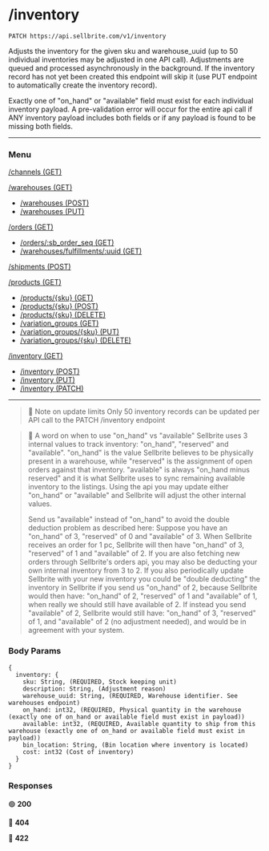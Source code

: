 # /inventory

```
PATCH https://api.sellbrite.com/v1/inventory
```

Adjusts the inventory for the given sku and warehouse_uuid (up to 50 individual inventories may be adjusted in one API call). Adjustments are queued and processed asynchronously in the background. If the inventory record has not yet been created this endpoint will skip it (use PUT endpoint to automatically create the inventory record).

Exactly one of "on_hand" or "available" field must exist for each individual inventory payload. A pre-validation error will occur for the entire api call if ANY inventory payload includes both fields or if any payload is found to be missing both fields.

---

### Menu

[/channels (GET)](channels)

[/warehouses (GET)](warehouses)
  * [/warehouses (POST)](warehouses-post)
  * [/warehouses (PUT)](warehouses-put)

[/orders (GET)](orders)
  * [/orders/:sb_order_seq (GET)](orders-sb-order)
  * [/warehouses/fulfillments/:uuid (GET)](orders-fulfillments)

[/shipments (POST)](shipments)

[/products (GET)](products)
  * [/products/{sku} (GET)](products-sku-get)
  * [/products/{sku} (POST)](products-sku-post)
  * [/products/{sku} (DELETE)](products-sku-delete)
  * [/variation_groups (GET)](products-variation-groups)
  * [/variation_groups/{sku} (PUT)](products-variation-groups-put)
  * [/variation_groups/{sku} (DELETE)](products-variation-groups-delete)
  
[/inventory (GET)](inventory)
  * [/inventory (POST)](inventory-post)
  * [/inventory (PUT)](inventory-put)
  * [/inventory (PATCH)](inventory-patch)
  
---

> 🚧 Note on update limits
> Only 50 inventory records can be updated per API call to the PATCH /inventory endpoint

> 📘 A word on when to use "on_hand" vs "available"
> Sellbrite uses 3 internal values to track inventory: "on_hand", "reserved" and "available". "on_hand" is the value Sellbrite believes to be physically present in a warehouse, while "reserved" is the assignment of open orders against that inventory. "available" is always "on_hand minus reserved" and it is what Sellbrite uses to sync remaining available inventory to the listings. Using the api you may update either "on_hand" or "available" and Sellbrite will adjust the other internal values.
> 
> Send us "available" instead of "on_hand" to avoid the double deduction problem as described here: Suppose you have an "on_hand" of 3, "reserved" of 0 and "available" of 3. When Sellbrite receives an order for 1 pc, Sellbrite will then have "on_hand" of 3, "reserved" of 1 and "available" of 2. If you are also fetching new orders through Sellbrite's orders api, you may also be deducting your own internal inventory from 3 to 2. If you also periodically update Sellbrite with your new inventory you could be "double deducting" the inventory in Sellbrite if you send us "on_hand" of 2, because Sellbrite would then have: "on_hand" of 2, "reserved" of 1 and "available" of 1, when really we should still have available of 2. If instead you send "available" of 2, Sellbrite would still have: "on_hand" of 3, "reserved" of 1, and "available" of 2 (no adjustment needed), and would be in agreement with your system.

### Body Params

```
{
  inventory: {
    sku: String, (REQUIRED, Stock keeping unit)
    description: String, (Adjustment reason)
    warehouse_uuid: String, (REQUIRED, Warehouse identifier. See warehouses endpoint)
    on_hand: int32, (REQUIRED, Physical quantity in the warehouse (exactly one of on_hand or available field must exist in payload))
    available: int32, (REQUIRED, Available quantity to ship from this warehouse (exactly one of on_hand or available field must exist in payload))
    bin_location: String, (Bin location where inventory is located)
    cost: int32 (Cost of inventory)
  }
}
```

### Responses

🟢 **200** 

🔴 **404** 

🔴 **422** 
